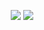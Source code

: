 <p align="center">
  <img src="https://github-readme-stats.vercel.app/api?username=Unam3dd&theme=cobalt&show_icons=true">
  <img src="https://github-readme-stats.vercel.app/api/top-langs/?username=Unam3dd&theme=cobalt&layout=compact">
</p>
